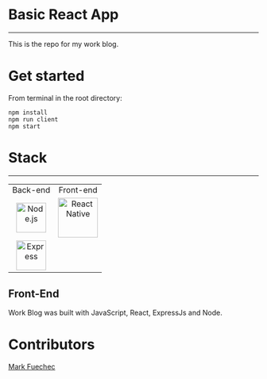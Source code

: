 # Basic React App
--- 
This is the repo for my work blog.
# Get started

From terminal in the root directory:
```
npm install
npm run client
npm start
```
# Stack
---
<table>
  <tr>
  </tr>
  <tr>
    <td align="center">Back-end</td>
    <td align="center">Front-end</td>
  </tr>
  <tr>
    <td align="center"><img src="https://seeklogo.com/images/N/nodejs-logo-FBE122E377-seeklogo.com.png" alt="Node.js" title="Node.js" width="60px"/></td>
    <td align="center"><img src="https://upload.wikimedia.org/wikipedia/commons/thumb/a/a7/React-icon.svg/1280px-React-icon.svg.png" alt="React Native" title="React Native" width="80px"/></td>
  </tr>
  <tr>
    <td align="center"><img src="https://buttercms.com/static/images/tech_banners/ExpressJS.png" alt="Express" title="Express" width="60px"/></td>
  </tr>
</table>

## Front-End
Work Blog was built with JavaScript, React, ExpressJs and Node.

# Contributors

[Mark Fuechec](https://github.com/mfuechec)
